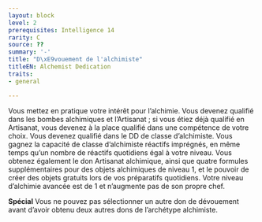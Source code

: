```yaml
---
layout: block
level: 2
prerequisites: Intelligence 14
rarity: C
source: ??
summary: '-'
title: "D\xE9vouement de l'alchimiste"
titleEN: Alchemist Dedication
traits:
- general

---
```


<p>Vous mettez en pratique votre intérêt pour l’alchimie. Vous devenez qualifié dans les bombes alchimiques et l’Artisanat ; si vous étiez déjà qualifié en Artisanat, vous devenez à la place qualifié dans une compétence de votre choix. Vous devenez qualifié dans le DD de classe d’alchimiste. Vous gagnez la capacité de classe d’alchimiste réactifs imprégnés,
en même temps qu’un nombre de réactifs quotidiens égal à votre niveau. Vous obtenez également le don Artisanat alchimique, ainsi que quatre formules supplémentaires pour des objets alchimiques de niveau 1, et le pouvoir de créer des objets gratuits lors de vos préparatifs quotidiens. Votre niveau d’alchimie avancée est de 1 et n’augmente pas de son propre chef.</p>
<p><strong>Spécial</strong> Vous ne pouvez pas sélectionner un autre don de dévouement avant d’avoir obtenu deux autres dons de l’archétype alchimiste.</p>